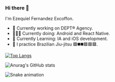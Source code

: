 ### Hi there 👋

I'm Ezequiel Fernandez Excoffon.
- 🔭 Currently working on DEPT® Agency.
- 👨🏻‍💻 Currently doing: Android and React Native.
- 🌱 Currently Learning: IA and iOS development.
- 🥋 I practice Brazilian Jiu-jitsu 🟪◼️◼️🟪🟪🟪.


[![Top Langs](https://github-readme-stats.vercel.app/api/top-langs/?username=ezeferex)](https://github.com/ezeferex/github-readme-stats)

![Anurag's GitHub stats](https://github-readme-stats.vercel.app/api?username=ezeferex&show_icons=true)

![Snake animation](https://github.com/ezeferex/ezeferex/blob/output/github-contribution-grid-snake.svg)
